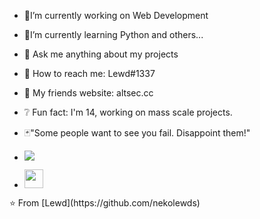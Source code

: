 - 🧨I’m currently working on Web Development
- 🖤I’m currently learning Python and others...
- 💉 Ask me anything about my projects
- 📧 How to reach me: Lewd#1337
- 🎈 My friends website: altsec.cc
- ❔ Fun fact: I'm 14, working on mass scale projects.
- 🃏"Some people want to see you fail. Disappoint them!"

- <a href="https://www.instagram.com/lewd.cs/"><img src="https://img.shields.io/badge/instagram%20@lewd.cs-DD2476?style=for-the-badge&logo=instagram&logoColor=white"/></a>
- <a href="https://altsec.cc/"><img height="30px" src="https://img.shields.io/badge/My%20Website:%20altsec.cc-8E2DE2?style=for-the-badge&logo=google%20chrome&logoColor=white"/></a>




<p align="center">
</p>
⭐️ From [Lewd](https://github.com/nekolewds)
